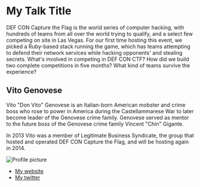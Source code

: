 # My Talk Title

DEF CON Capture the Flag is the world series of computer hacking, with hundreds
of teams from all over the world trying to qualify, and a select few competing
on site in Las Vegas. For our first time hosting this event, we picked a
Ruby-based stack running the game, which has teams attempting to defend their
network services while hacking opponents' and stealing secrets. What's involved
in competing in DEF CON CTF? How did we build two complete competitions in five
months? What kind of teams survive the experience?

## Vito Genovese

Vito "Don Vito" Genovese is an Italian-born American mobster and crime boss who 
rose to power in America during the Castellammarese War to later become leader 
of the Genovese crime family. Genovese served as mentor to the future boss of 
the Genovese crime family Vincent "Chin" Gigante.

In 2013 Vito was a member of Legitimate Business Syndicate, the group that 
hosted and operated DEF CON Capture the Flag, and will be hosting again in
2014.

![Profile picture](https://pbs.twimg.com/profile_images/3355372107/ea6b9bf55fe79725ae91e6495f2307fa.jpeg)

- [My website](https://legitbs.net)
- [My twitter](https://twitter.com/vito_lbs)
